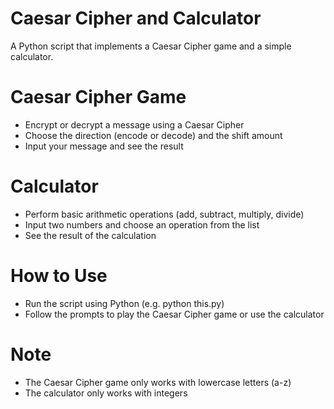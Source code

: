 # Caesar Cipher and Calculator
A Python script that implements a Caesar Cipher game and a simple calculator.

# Caesar Cipher Game
- Encrypt or decrypt a message using a Caesar Cipher
- Choose the direction (encode or decode) and the shift amount
- Input your message and see the result
# Calculator
- Perform basic arithmetic operations (add, subtract, multiply, divide)
- Input two numbers and choose an operation from the list
- See the result of the calculation
# How to Use
- Run the script using Python (e.g. python this.py)
- Follow the prompts to play the Caesar Cipher game or use the calculator
# Note
- The Caesar Cipher game only works with lowercase letters (a-z)
- The calculator only works with integers
